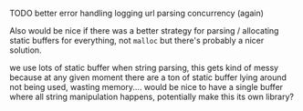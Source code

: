 TODO
better error handling
logging
url parsing
concurrency (again)

Also would be nice if there was a better strategy for parsing / 
allocating static buffers for everything, not `malloc` but there's
probably a nicer solution.

we use lots of static buffer when string parsing, this gets kind of messy because
at any given moment there are a ton of static buffer lying around not being used,
wasting memory....
would be nice to have a single buffer where all string manipulation happens,
potentially make this its own library?

